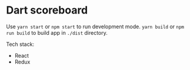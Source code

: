 # Dart scoreboard

Use `yarn start` or `npm start` to run development mode. `yarn build` or `npm run build` to build app in `./dist` directory.

Tech stack:

-   React
-   Redux
